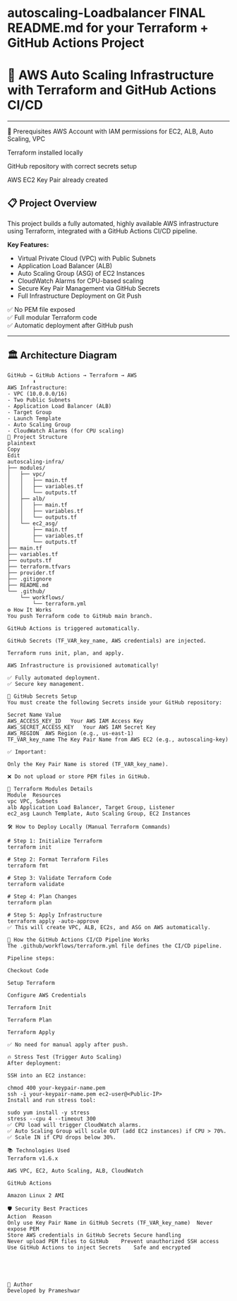 # autoscaling-Loadbalancer FINAL README.md for your Terraform + GitHub Actions Project

# 🚀 AWS Auto Scaling Infrastructure with Terraform and GitHub Actions CI/CD

---

📌 Prerequisites
AWS Account with IAM permissions for EC2, ALB, Auto Scaling, VPC

Terraform installed locally

GitHub repository with correct secrets setup

AWS EC2 Key Pair already created

## 📋 Project Overview

This project builds a fully automated, highly available AWS infrastructure using Terraform, integrated with a GitHub Actions CI/CD pipeline.  

**Key Features:**
- Virtual Private Cloud (VPC) with Public Subnets
- Application Load Balancer (ALB)
- Auto Scaling Group (ASG) of EC2 Instances
- CloudWatch Alarms for CPU-based scaling
- Secure Key Pair Management via GitHub Secrets
- Full Infrastructure Deployment on Git Push

✅ No PEM file exposed  
✅ Full modular Terraform code  
✅ Automatic deployment after GitHub push

---

## 🏛️ Architecture Diagram

```plaintext
GitHub → GitHub Actions → Terraform → AWS
        ⬇️
AWS Infrastructure:
- VPC (10.0.0.0/16)
- Two Public Subnets
- Application Load Balancer (ALB)
- Target Group
- Launch Template
- Auto Scaling Group
- CloudWatch Alarms (for CPU scaling)
📂 Project Structure
plaintext
Copy
Edit
autoscaling-infra/
├── modules/
│   ├── vpc/
│   │   ├── main.tf
│   │   ├── variables.tf
│   │   └── outputs.tf
│   ├── alb/
│   │   ├── main.tf
│   │   ├── variables.tf
│   │   └── outputs.tf
│   └── ec2_asg/
│       ├── main.tf
│       ├── variables.tf
│       └── outputs.tf
├── main.tf
├── variables.tf
├── outputs.tf
├── terraform.tfvars
├── provider.tf
├── .gitignore
├── README.md
└── .github/
    └── workflows/
        └── terraform.yml
⚙️ How It Works
You push Terraform code to GitHub main branch.

GitHub Actions is triggered automatically.

GitHub Secrets (TF_VAR_key_name, AWS credentials) are injected.

Terraform runs init, plan, and apply.

AWS Infrastructure is provisioned automatically!

✅ Fully automated deployment.
✅ Secure key management.

📜 GitHub Secrets Setup
You must create the following Secrets inside your GitHub repository:

Secret Name	Value
AWS_ACCESS_KEY_ID	Your AWS IAM Access Key
AWS_SECRET_ACCESS_KEY	Your AWS IAM Secret Key
AWS_REGION	AWS Region (e.g., us-east-1)
TF_VAR_key_name	The Key Pair Name from AWS EC2 (e.g., autoscaling-key)

✅ Important:

Only the Key Pair Name is stored (TF_VAR_key_name).

❌ Do not upload or store PEM files in GitHub.

🧱 Terraform Modules Details
Module	Resources
vpc	VPC, Subnets
alb	Application Load Balancer, Target Group, Listener
ec2_asg	Launch Template, Auto Scaling Group, EC2 Instances

🛠️ How to Deploy Locally (Manual Terraform Commands)

# Step 1: Initialize Terraform
terraform init

# Step 2: Format Terraform Files
terraform fmt

# Step 3: Validate Terraform Code
terraform validate

# Step 4: Plan Changes
terraform plan

# Step 5: Apply Infrastructure
terraform apply -auto-approve
✅ This will create VPC, ALB, EC2s, and ASG on AWS automatically.

🚀 How the GitHub Actions CI/CD Pipeline Works
The .github/workflows/terraform.yml file defines the CI/CD pipeline.

Pipeline steps:

Checkout Code

Setup Terraform

Configure AWS Credentials

Terraform Init

Terraform Plan

Terraform Apply

✅ No need for manual apply after push.

🔥 Stress Test (Trigger Auto Scaling)
After deployment:

SSH into an EC2 instance:

chmod 400 your-keypair-name.pem
ssh -i your-keypair-name.pem ec2-user@<Public-IP>
Install and run stress tool:

sudo yum install -y stress
stress --cpu 4 --timeout 300
✅ CPU load will trigger CloudWatch alarms.
✅ Auto Scaling Group will scale OUT (add EC2 instances) if CPU > 70%.
✅ Scale IN if CPU drops below 30%.

📚 Technologies Used
Terraform v1.6.x

AWS VPC, EC2, Auto Scaling, ALB, CloudWatch

GitHub Actions

Amazon Linux 2 AMI

🛡️ Security Best Practices
Action	Reason
Only use Key Pair Name in GitHub Secrets (TF_VAR_key_name)	Never expose PEM
Store AWS credentials in GitHub Secrets	Secure handling
Never upload PEM files to GitHub	Prevent unauthorized SSH access
Use GitHub Actions to inject Secrets	Safe and encrypted





🤝 Author
Developed by Prameshwar 
